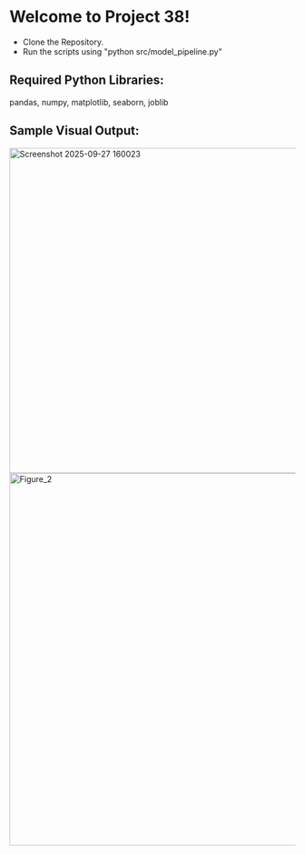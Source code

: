 # Welcome to Project 38!
- Clone the Repository.
- Run the scripts using "python src/model_pipeline.py"

## Required Python Libraries:
pandas, numpy, matplotlib, seaborn, joblib

## Sample Visual Output:
<img width="804" height="572" alt="Screenshot 2025-09-27 160023" src="https://github.com/user-attachments/assets/99c4cf13-4d85-4f33-9c09-4042b96ff8c5" />
<img width="1366" height="655" alt="Figure_2" src="https://github.com/user-attachments/assets/2e88d4c9-c511-45c5-a2e1-ffb20cbb204a" />


